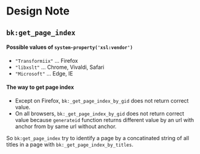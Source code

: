 # Design Note

## `bk:get_page_index`

#### Possible values of `system-property('xsl:vendor')`

* `"Transformiix"` ... Firefox
* `"libxslt"` ... Chrome, Vivaldi, Safari
* `"Microsoft"` ... Edge, IE

#### The way to get page index

* Except on Firefox, `bk:_get_page_index_by_gid` does not return correct value.
* On all browsers, `bk:_get_page_index_by_gid` does not return correct value because `generateid` function returns different value by an url with anchor from by same url without anchor.

So `bk:get_page_index` try to identify a page by a concatinated string of all titles in a page with `bk:_get_page_index_by_titles`.

